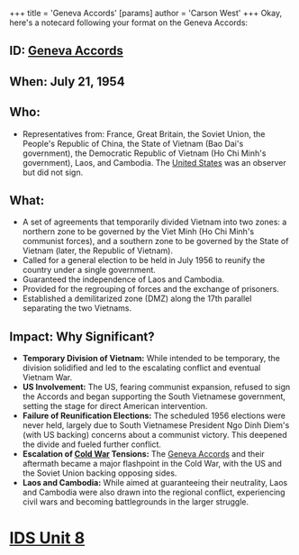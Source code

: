 +++
 title = 'Geneva Accords'
[params]
	author = 'Carson West'
+++
Okay, here's a notecard following your format on the Geneva Accords:

## ID: [Geneva Accords](./../geneva-accords/) 
## When: July 21, 1954

## Who:
*   Representatives from: France, Great Britain, the Soviet Union, the People's Republic of China, the State of Vietnam (Bao Dai's government), the Democratic Republic of Vietnam (Ho Chi Minh's government), Laos, and Cambodia. The [United States](./../united-states/) was an observer but did not sign.

## What:
*   A set of agreements that temporarily divided Vietnam into two zones: a northern zone to be governed by the Viet Minh (Ho Chi Minh's communist forces), and a southern zone to be governed by the State of Vietnam (later, the Republic of Vietnam).
*   Called for a general election to be held in July 1956 to reunify the country under a single government.
*   Guaranteed the independence of Laos and Cambodia.
*   Provided for the regrouping of forces and the exchange of prisoners.
*   Established a demilitarized zone (DMZ) along the 17th parallel separating the two Vietnams.

## Impact: Why Significant?
*   **Temporary Division of Vietnam:** While intended to be temporary, the division solidified and led to the escalating conflict and eventual Vietnam War.
*   **US Involvement:** The US, fearing communist expansion, refused to sign the Accords and began supporting the South Vietnamese government, setting the stage for direct American intervention.
*   **Failure of Reunification Elections:** The scheduled 1956 elections were never held, largely due to South Vietnamese President Ngo Dinh Diem's (with US backing) concerns about a communist victory. This deepened the divide and fueled further conflict.
*   **Escalation of [Cold War](./../cold-war/) Tensions:** The [Geneva Accords](./../geneva-accords/) and their aftermath became a major flashpoint in the Cold War, with the US and the Soviet Union backing opposing sides.
*   **Laos and Cambodia:** While aimed at guaranteeing their neutrality, Laos and Cambodia were also drawn into the regional conflict, experiencing civil wars and becoming battlegrounds in the larger struggle.

# [IDS Unit 8](./../ids-unit-8/)